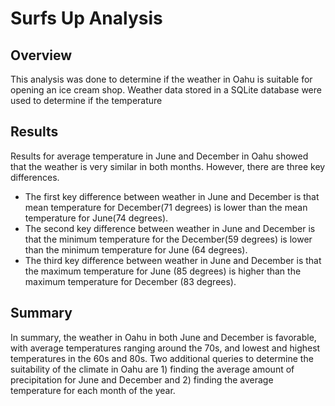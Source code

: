 # Surfs Up Analysis

## Overview
This analysis was done to determine if the weather in Oahu is suitable for opening an ice cream shop. Weather data stored in a SQLite database were used to determine if the temperature 

## Results  
Results for average temperature in June and December in Oahu showed that the weather is very similar in both months. However, there are three key differences.  
* The first key difference between weather in June and December is that mean temperature for December(71 degrees) is lower than the mean temperature for June(74 degrees). 
* The second key difference between weather in June and December is that the minimum temperature for the December(59 degrees) is lower than the minimum temperature for June (64 degrees). 
* The third key difference between weather in June and December is that the maximum temperature for June (85 degrees) is higher than the maximum temperature for December (83 degrees).  

## Summary
In summary, the weather in Oahu in both June and December is favorable, with average temperatures ranging around the 70s, and lowest and highest temperatures in the 60s and 80s. Two additional queries to determine the suitability of the climate in Oahu are 1) finding the average amount of precipitation for June and December and 2) finding the average temperature for each month of the year. 

